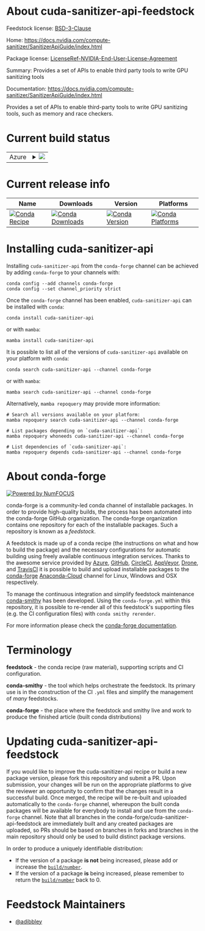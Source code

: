 About cuda-sanitizer-api-feedstock
==================================

Feedstock license: [BSD-3-Clause](https://github.com/conda-forge/cuda-sanitizer-api-feedstock/blob/main/LICENSE.txt)

Home: https://docs.nvidia.com/compute-sanitizer/SanitizerApiGuide/index.html

Package license: [LicenseRef-NVIDIA-End-User-License-Agreement](https://docs.nvidia.com/cuda/eula/index.html)

Summary: Provides a set of APIs to enable third party tools to write GPU sanitizing tools

Documentation: https://docs.nvidia.com/compute-sanitizer/SanitizerApiGuide/index.html

Provides a set of APIs to enable third-party tools to write GPU sanitizing
tools, such as memory and race checkers.


Current build status
====================


<table>
    
  <tr>
    <td>Azure</td>
    <td>
      <details>
        <summary>
          <a href="https://dev.azure.com/conda-forge/feedstock-builds/_build/latest?definitionId=19621&branchName=main">
            <img src="https://dev.azure.com/conda-forge/feedstock-builds/_apis/build/status/cuda-sanitizer-api-feedstock?branchName=main">
          </a>
        </summary>
        <table>
          <thead><tr><th>Variant</th><th>Status</th></tr></thead>
          <tbody><tr>
              <td>linux_64</td>
              <td>
                <a href="https://dev.azure.com/conda-forge/feedstock-builds/_build/latest?definitionId=19621&branchName=main">
                  <img src="https://dev.azure.com/conda-forge/feedstock-builds/_apis/build/status/cuda-sanitizer-api-feedstock?branchName=main&jobName=linux&configuration=linux%20linux_64_" alt="variant">
                </a>
              </td>
            </tr><tr>
              <td>win_64</td>
              <td>
                <a href="https://dev.azure.com/conda-forge/feedstock-builds/_build/latest?definitionId=19621&branchName=main">
                  <img src="https://dev.azure.com/conda-forge/feedstock-builds/_apis/build/status/cuda-sanitizer-api-feedstock?branchName=main&jobName=win&configuration=win%20win_64_" alt="variant">
                </a>
              </td>
            </tr>
          </tbody>
        </table>
      </details>
    </td>
  </tr>
</table>

Current release info
====================

| Name | Downloads | Version | Platforms |
| --- | --- | --- | --- |
| [![Conda Recipe](https://img.shields.io/badge/recipe-cuda--sanitizer--api-green.svg)](https://anaconda.org/conda-forge/cuda-sanitizer-api) | [![Conda Downloads](https://img.shields.io/conda/dn/conda-forge/cuda-sanitizer-api.svg)](https://anaconda.org/conda-forge/cuda-sanitizer-api) | [![Conda Version](https://img.shields.io/conda/vn/conda-forge/cuda-sanitizer-api.svg)](https://anaconda.org/conda-forge/cuda-sanitizer-api) | [![Conda Platforms](https://img.shields.io/conda/pn/conda-forge/cuda-sanitizer-api.svg)](https://anaconda.org/conda-forge/cuda-sanitizer-api) |

Installing cuda-sanitizer-api
=============================

Installing `cuda-sanitizer-api` from the `conda-forge` channel can be achieved by adding `conda-forge` to your channels with:

```
conda config --add channels conda-forge
conda config --set channel_priority strict
```

Once the `conda-forge` channel has been enabled, `cuda-sanitizer-api` can be installed with `conda`:

```
conda install cuda-sanitizer-api
```

or with `mamba`:

```
mamba install cuda-sanitizer-api
```

It is possible to list all of the versions of `cuda-sanitizer-api` available on your platform with `conda`:

```
conda search cuda-sanitizer-api --channel conda-forge
```

or with `mamba`:

```
mamba search cuda-sanitizer-api --channel conda-forge
```

Alternatively, `mamba repoquery` may provide more information:

```
# Search all versions available on your platform:
mamba repoquery search cuda-sanitizer-api --channel conda-forge

# List packages depending on `cuda-sanitizer-api`:
mamba repoquery whoneeds cuda-sanitizer-api --channel conda-forge

# List dependencies of `cuda-sanitizer-api`:
mamba repoquery depends cuda-sanitizer-api --channel conda-forge
```


About conda-forge
=================

[![Powered by
NumFOCUS](https://img.shields.io/badge/powered%20by-NumFOCUS-orange.svg?style=flat&colorA=E1523D&colorB=007D8A)](https://numfocus.org)

conda-forge is a community-led conda channel of installable packages.
In order to provide high-quality builds, the process has been automated into the
conda-forge GitHub organization. The conda-forge organization contains one repository
for each of the installable packages. Such a repository is known as a *feedstock*.

A feedstock is made up of a conda recipe (the instructions on what and how to build
the package) and the necessary configurations for automatic building using freely
available continuous integration services. Thanks to the awesome service provided by
[Azure](https://azure.microsoft.com/en-us/services/devops/), [GitHub](https://github.com/),
[CircleCI](https://circleci.com/), [AppVeyor](https://www.appveyor.com/),
[Drone](https://cloud.drone.io/welcome), and [TravisCI](https://travis-ci.com/)
it is possible to build and upload installable packages to the
[conda-forge](https://anaconda.org/conda-forge) [Anaconda-Cloud](https://anaconda.org/)
channel for Linux, Windows and OSX respectively.

To manage the continuous integration and simplify feedstock maintenance
[conda-smithy](https://github.com/conda-forge/conda-smithy) has been developed.
Using the ``conda-forge.yml`` within this repository, it is possible to re-render all of
this feedstock's supporting files (e.g. the CI configuration files) with ``conda smithy rerender``.

For more information please check the [conda-forge documentation](https://conda-forge.org/docs/).

Terminology
===========

**feedstock** - the conda recipe (raw material), supporting scripts and CI configuration.

**conda-smithy** - the tool which helps orchestrate the feedstock.
                   Its primary use is in the construction of the CI ``.yml`` files
                   and simplify the management of *many* feedstocks.

**conda-forge** - the place where the feedstock and smithy live and work to
                  produce the finished article (built conda distributions)


Updating cuda-sanitizer-api-feedstock
=====================================

If you would like to improve the cuda-sanitizer-api recipe or build a new
package version, please fork this repository and submit a PR. Upon submission,
your changes will be run on the appropriate platforms to give the reviewer an
opportunity to confirm that the changes result in a successful build. Once
merged, the recipe will be re-built and uploaded automatically to the
`conda-forge` channel, whereupon the built conda packages will be available for
everybody to install and use from the `conda-forge` channel.
Note that all branches in the conda-forge/cuda-sanitizer-api-feedstock are
immediately built and any created packages are uploaded, so PRs should be based
on branches in forks and branches in the main repository should only be used to
build distinct package versions.

In order to produce a uniquely identifiable distribution:
 * If the version of a package **is not** being increased, please add or increase
   the [``build/number``](https://docs.conda.io/projects/conda-build/en/latest/resources/define-metadata.html#build-number-and-string).
 * If the version of a package **is** being increased, please remember to return
   the [``build/number``](https://docs.conda.io/projects/conda-build/en/latest/resources/define-metadata.html#build-number-and-string)
   back to 0.

Feedstock Maintainers
=====================

* [@adibbley](https://github.com/adibbley/)

